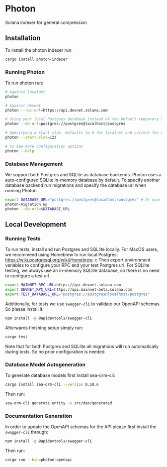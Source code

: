 # Photon

Solana indexer for general compression

## Installation

To install the photon indexer run:

```bash
cargo install photon-indexer
```

### Running Photon 

To run photon run:

```bash
# Against localnet
photon

# Against devnet
photon --rpc-url=https://api.devnet.solana.com

# Using your local Postgres database instead of the default temporary SQL database
photon --db-url=postgres://postgres@localhost/postgres

# Specifying a start slot. Defaults to 0 for localnet and current for devnet/mainnet
photon --start-slot=123 

# To see more configuration options
photon --help
```

### Database Management

We support both Postgres and SQLite as database backends. Photon uses a auto-configured SQLite
in-memory database by default. To specify another database backend run migrations and specify the
database url when running Photon.

```bash
export DATABASE_URL="postgres://postgres@localhost/postgres" # Or your SQLlite database url
photon-migration up
photon --db-url=$DATABASE_URL
```

## Local Development

### Running Tests

To run tests, install and run Postgres and SQLlite locally. For MacOS users, we recommend using
Homebrew to run local Postgres: https://wiki.postgresql.org/wiki/Homebrew.
c
Then export environment variables to configure your RPC and your test Postgres url. For SQLlite testing,
we always use an in-memory SQLlite database, so there is no need to configure a test url.

```bash
export MAINNET_RPC_URL=https://api.devnet.solana.com
export DEVNET_RPC_URL=https://api.mainnet-beta.solana.com
export TEST_DATABASE_URL="postgres://postgres@localhost/postgres"
```

Additionally, for tests we use `swagger-cli` to validate our OpenAPI schemas. So please install it:
```bash
npm install -g @apidevtools/swagger-cli
```

Afterwards finishing setup simply run:
```bash
cargo test
```

Note that for both Postgres and SQLlite all migrations will run automatically during tests. So no
prior configuration is needed.

### Database Model Autogeneration

To generate database models first install sea-orm-cli:
```bash
cargo install sea-orm-cli --version 0.10.6
```

Then run:
```bash
sea-orm-cli generate entity -o src/dao/generated
```


### Documentation Generation

In order to update the OpenAPI schemas for the API please first install the `swagger-cli` through:

```bash
npm install -g @apidevtools/swagger-cli
```

Then run:
```bash
cargo run --bin=photon-openapi
```
